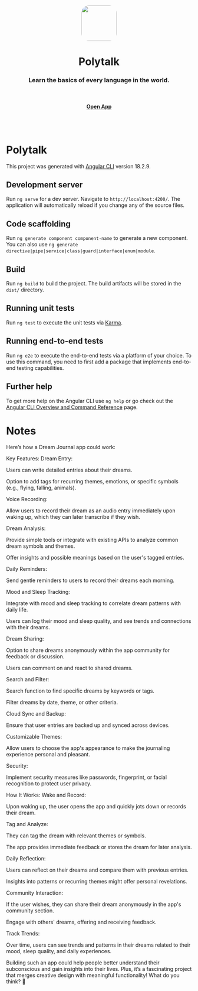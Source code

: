 <div align="center">
	<img style="border-radius: 20px" src="public/favicon.jpg" width="96">
	<h1>Polytalk</h1>
	<h3>Learn the basics of every language in the world.</h3>
	<br>
	<h4><a href="https://polytalk.brainbox.no">Open App</a></h4>
</div>
<br>
<br>

# Polytalk

This project was generated with [Angular CLI](https://github.com/angular/angular-cli) version 18.2.9.

## Development server

Run `ng serve` for a dev server. Navigate to `http://localhost:4200/`. The application will automatically reload if you change any of the source files.

## Code scaffolding

Run `ng generate component component-name` to generate a new component. You can also use `ng generate directive|pipe|service|class|guard|interface|enum|module`.

## Build

Run `ng build` to build the project. The build artifacts will be stored in the `dist/` directory.

## Running unit tests

Run `ng test` to execute the unit tests via [Karma](https://karma-runner.github.io).

## Running end-to-end tests

Run `ng e2e` to execute the end-to-end tests via a platform of your choice. To use this command, you need to first add a package that implements end-to-end testing capabilities.

## Further help

To get more help on the Angular CLI use `ng help` or go check out the [Angular CLI Overview and Command Reference](https://angular.dev/tools/cli) page.

# Notes

Here’s how a Dream Journal app could work:

Key Features:
Dream Entry:

Users can write detailed entries about their dreams.

Option to add tags for recurring themes, emotions, or specific symbols (e.g., flying, falling, animals).

Voice Recording:

Allow users to record their dream as an audio entry immediately upon waking up, which they can later transcribe if they wish.

Dream Analysis:

Provide simple tools or integrate with existing APIs to analyze common dream symbols and themes.

Offer insights and possible meanings based on the user's tagged entries.

Daily Reminders:

Send gentle reminders to users to record their dreams each morning.

Mood and Sleep Tracking:

Integrate with mood and sleep tracking to correlate dream patterns with daily life.

Users can log their mood and sleep quality, and see trends and connections with their dreams.

Dream Sharing:

Option to share dreams anonymously within the app community for feedback or discussion.

Users can comment on and react to shared dreams.

Search and Filter:

Search function to find specific dreams by keywords or tags.

Filter dreams by date, theme, or other criteria.

Cloud Sync and Backup:

Ensure that user entries are backed up and synced across devices.

Customizable Themes:

Allow users to choose the app's appearance to make the journaling experience personal and pleasant.

Security:

Implement security measures like passwords, fingerprint, or facial recognition to protect user privacy.

How It Works:
Wake and Record:

Upon waking up, the user opens the app and quickly jots down or records their dream.

Tag and Analyze:

They can tag the dream with relevant themes or symbols.

The app provides immediate feedback or stores the dream for later analysis.

Daily Reflection:

Users can reflect on their dreams and compare them with previous entries.

Insights into patterns or recurring themes might offer personal revelations.

Community Interaction:

If the user wishes, they can share their dream anonymously in the app's community section.

Engage with others' dreams, offering and receiving feedback.

Track Trends:

Over time, users can see trends and patterns in their dreams related to their mood, sleep quality, and daily experiences.

Building such an app could help people better understand their subconscious and gain insights into their lives. Plus, it’s a fascinating project that merges creative design with meaningful functionality! What do you think? 🌟
